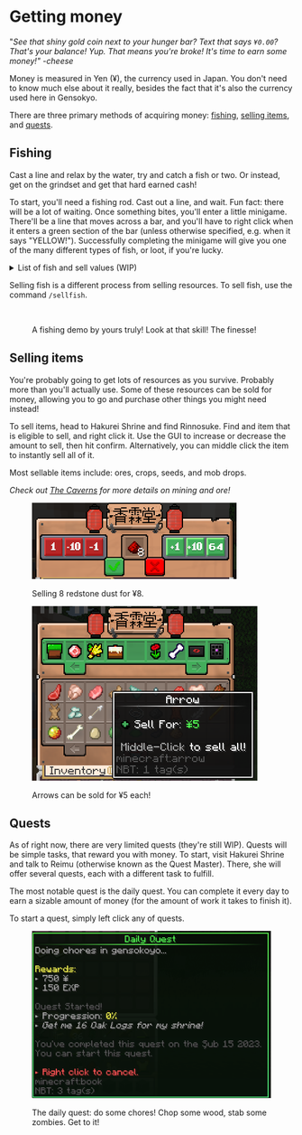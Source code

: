 # Getting money

"_See that shiny gold coin next to your hunger bar? Text that says `¥0.00`? That's your balance! Yup. That means you're broke! It's time to earn some money!" -cheese_

Money is measured in Yen (¥), the currency used in Japan. You don't need to know much else about it really, besides the fact that it's also the currency used here in Gensokyo.

There are three primary methods of acquiring money: [fishing](getting-money.md#fishing), [selling items](getting-money.md#selling-items), and [quests](getting-money.md#quests).



## Fishing

Cast a line and relax by the water, try and catch a fish or two. Or instead, get on the grindset and get that hard earned cash!

To start, you'll need a fishing rod. Cast out a line, and wait. Fun fact: there will be a lot of waiting. Once something bites, you'll enter a little minigame. There'll be a line that moves across a bar, and you'll have to right click when it enters a green section of the bar (unless otherwise specified, e.g. when it says "YELLOW!"). Successfully completing the minigame will give you one of the many different types of fish, or loot, if you're lucky.

<details>

<summary>List of fish and sell values (WIP)</summary>

Each type of fish has a different value that they can be sold at. Values in <mark style="color:blue;">blue</mark> are for Silver Star rarities. Values in <mark style="color:yellow;">yellow</mark> are for Gold Star rarities.

* Cod (¥10)
* Salmon (¥10)
* Pufferfish (¥10)
* Garbage (N/A)
* Sardine (¥13.40, <mark style="color:blue;">¥16.40</mark>)
* Woodskip (<mark style="color:blue;">¥19.50</mark>)
* Sunfish (¥11.50, <mark style="color:yellow;">¥27.50</mark>)
* Carp (¥000, <mark style="color:blue;">¥13.10</mark>)
* Tuna (<mark style="color:yellow;">¥50.60</mark>)
* Red Snapper (¥12.30)

</details>

Selling fish is a different process from selling resources. To sell fish, use the command `/sellfish`.&#x20;

<figure><img src="../../.gitbook/assets/fishingdemo.gif" alt=""><figcaption><p>A fishing demo by yours truly! Look at that skill! The finesse!</p></figcaption></figure>



## Selling items

You're probably going to get lots of resources as you survive. Probably more than you'll actually use. Some of these resources can be sold for money, allowing you to go and purchase other things you might need instead!

To sell items, head to Hakurei Shrine and find Rinnosuke. Find and item that is eligible to sell, and right click it. Use the GUI to increase or decrease the amount to sell, then hit confirm. Alternatively, you can middle click the item to instantly sell all of it.

Most sellable items include: ores, crops, seeds, and mob drops.

_Check out_ [_The Caverns_](the-caverns-wip.md) _for more details on mining and ore!_

<figure><img src="../../.gitbook/assets/image (14).png" alt=""><figcaption><p>Selling 8 redstone dust for ¥8.</p></figcaption></figure>

<figure><img src="../../.gitbook/assets/image (11).png" alt=""><figcaption><p>Arrows can be sold for ¥5 each!</p></figcaption></figure>

## Quests

As of right now, there are very limited quests (they're still WIP). Quests will be simple tasks, that reward you with money. To start, visit Hakurei Shrine and talk to Reimu (otherwise known as the Quest Master). There, she will offer several quests, each with a different task to fulfill.&#x20;

The most notable quest is the daily quest. You can complete it every day to earn a sizable amount of money (for the amount of work it takes to finish it).&#x20;

To start a quest, simply left click any of quests.

<figure><img src="../../.gitbook/assets/daily_quest.png" alt=""><figcaption><p>The daily quest: do some chores! Chop some wood, stab some zombies. Get to it!</p></figcaption></figure>
